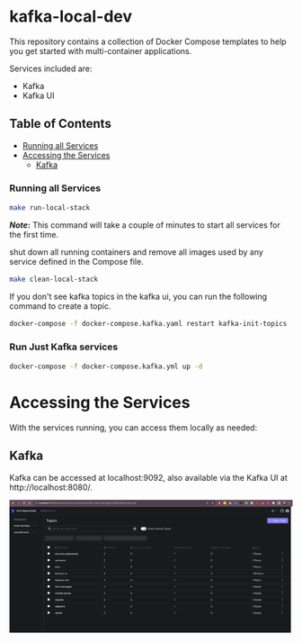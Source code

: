 # kafka-local-dev

This repository contains a collection of Docker Compose templates to help you get started with multi-container applications.

Services included are:

- Kafka
- Kafka UI

## Table of Contents

- [Running all Services](#running-all-services)
- [Accessing the Services](#accessing-the-services)
    - [Kafka](#kafka)

### Running all Services

```bash
make run-local-stack
```
**_Note_:** This command will take a couple of minutes to start all services for the first time.

shut down all running containers and remove all images used by any service defined in the Compose file.

```bash
make clean-local-stack
```

If you don't see kafka topics in the kafka ui, you can run the following command to create a topic.

```bash
docker-compose -f docker-compose.kafka.yaml restart kafka-init-topics
```

### Run Just Kafka services
```bash
docker-compose -f docker-compose.kafka.yml up -d
```
# Accessing the Services
With the services running, you can access them locally as needed:

## Kafka

Kafka can be accessed at localhost:9092, also available via the Kafka UI at http://localhost:8080/.

![Kafka UI](docs/images/kafka-stack-ui.png)

